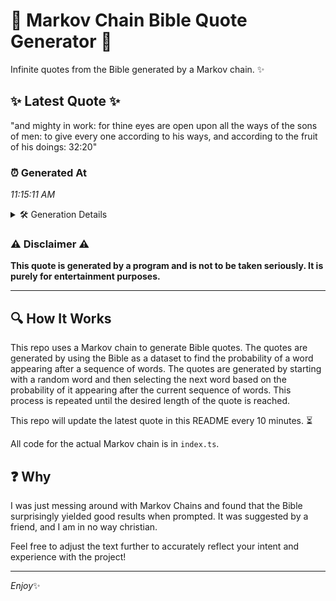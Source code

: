 # 📖 Markov Chain Bible Quote Generator 📖

Infinite quotes from the Bible generated by a Markov chain. ✨

## ✨ Latest Quote ✨
"and mighty in work: for thine eyes are open upon all the ways of the sons of men: to give every one according to his ways, and according to the fruit of his doings: 32:20"

### ⏰ Generated At
*11:15:11 AM*

<details>
    <summary>🛠️ Generation Details</summary>
    <p>
        <strong>🌱 Seed:</strong> and<br>
        <strong>🔄 Iterations:</strong> 34<br>
        <strong>📜 Context History:</strong><br>[ and ]: mighty<br>[ and, mighty ]: in<br>[ and, mighty, in ]: work:<br>[ and, mighty, in, work: ]: for<br>[ and, mighty, in, work:, for ]: thine<br>[ and, mighty, in, work:, for, thine ]: eyes<br>[ mighty, in, work:, for, thine, eyes ]: are<br>[ in, work:, for, thine, eyes, are ]: open<br>[ work:, for, thine, eyes, are, open ]: upon<br>[ for, thine, eyes, are, open, upon ]: all<br>[ thine, eyes, are, open, upon, all ]: the<br>[ eyes, are, open, upon, all, the ]: ways<br>[ are, open, upon, all, the, ways ]: of<br>[ open, upon, all, the, ways, of ]: the<br>[ upon, all, the, ways, of, the ]: sons<br>[ all, the, ways, of, the, sons ]: of<br>[ the, ways, of, the, sons, of ]: men:<br>[ ways, of, the, sons, of, men: ]: to<br>[ of, the, sons, of, men:, to ]: give<br>[ the, sons, of, men:, to, give ]: every<br>[ sons, of, men:, to, give, every ]: one<br>[ of, men:, to, give, every, one ]: according<br>[ men:, to, give, every, one, according ]: to<br>[ to, give, every, one, according, to ]: his<br>[ give, every, one, according, to, his ]: ways,<br>[ every, one, according, to, his, ways, ]: and<br>[ one, according, to, his, ways,, and ]: according<br>[ according, to, his, ways,, and, according ]: to<br>[ to, his, ways,, and, according, to ]: the<br>[ his, ways,, and, according, to, the ]: fruit<br>[ ways,, and, according, to, the, fruit ]: of<br>[ and, according, to, the, fruit, of ]: his<br>[ according, to, the, fruit, of, his ]: doings:<br>[ to, the, fruit, of, his, doings: ]: 32:20<br>
    </p>
</details>

### ⚠️ Disclaimer ⚠️
**This quote is generated by a program and is not to be taken seriously. It is purely for entertainment purposes.**

---

## 🔍 How It Works

This repo uses a Markov chain to generate Bible quotes. The quotes are generated by using the Bible as a dataset to find the probability of a word appearing after a sequence of words. The quotes are generated by starting with a random word and then selecting the next word based on the probability of it appearing after the current sequence of words. This process is repeated until the desired length of the quote is reached.

This repo will update the latest quote in this README every 10 minutes. ⏳

All code for the actual Markov chain is in `index.ts`.

## ❓ Why

I was just messing around with Markov Chains and found that the Bible surprisingly yielded good results when prompted. 
It was suggested by a friend, and I am in no way christian.

Feel free to adjust the text further to accurately reflect your intent and experience with the project!

---

*Enjoy*✨
